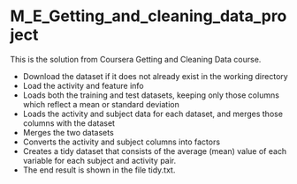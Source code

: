 # M_E_Getting_and_cleaning_data_project


This is the solution from Coursera Getting and Cleaning Data course.

- Download the dataset if it does not already exist in the working directory
- Load the activity and feature info
- Loads both the training and test datasets, keeping only those columns which reflect a mean or standard deviation
- Loads the activity and subject data for each dataset, and merges those columns with the dataset
- Merges the two datasets
- Converts the activity and subject columns into factors
- Creates a tidy dataset that consists of the average (mean) value of each variable for each subject and activity pair.
- The end result is shown in the file tidy.txt.
